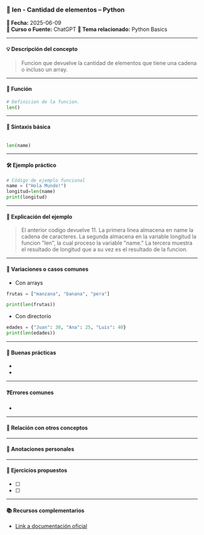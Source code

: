 

### 🐍 len - Cantidad de elementos – Python

**📅 Fecha:** 2025-06-09  
**📘 Curso o Fuente:**  ChatGPT
**📍 Tema relacionado:**  Python Basics

---

#### 💡 Descripción del concepto  
> Funcion que devuelve la cantidad de elementos que tiene una cadena o incluso un array. 

---
#### 🔧 Función  
```python
# Definicion de la funcion. 
len()

```

---


#### 📌 Sintaxis básica  
```python
 
len(name)  

```


---

#### 🛠 Ejemplo práctico  
```python
# Código de ejemplo funcional
name = ("Hola Mundo!")  
longitud=len(name)  
print(longitud)
```

---

#### 🧠 Explicación del ejemplo  
> El anterior codigo devuelve 11. La primera linea almacena en name la cadena de caracteres. La segunda almacena en la variable longitud la funcion "len", la cual proceso la variable "name." La tercera muestra el resultado de longitud que a su vez es el resultado de la funcion. 

---

#### 🧪 Variaciones o casos comunes  
-  Con arrays
```python
frutas = ["manzana", "banana", "pera"]

print(len(frutas))

```
-  Con directorio

```python
edades = {"Juan": 30, "Ana": 25, "Luis": 40}
print(len(edades))
```

---

#### 🧭 Buenas prácticas  
-  
-  

---

#### ❓Errores comunes  
-  

---

#### 🧩 Relación con otros conceptos  
>  

---

#### 📝 Anotaciones personales  
>  

---

#### 🔁 Ejercicios propuestos  
- [ ]  
- [ ]  

---

#### 📚 Recursos complementarios  
- [Link a documentación oficial](https://docs.python.org/3/)
